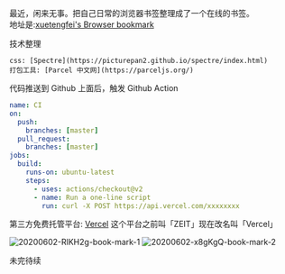 最近，闲来无事。把自己日常的浏览器书签整理成了一个在线的书签。  
地址是:[xuetengfei's Browser bookmark](https://static-bookmarks.now.sh/)

技术整理

```
css: [Spectre](https://picturepan2.github.io/spectre/index.html)
打包工具: [Parcel 中文网](https://parceljs.org/)
```

代码推送到 Github 上面后，触发 Github Action

```yml
name: CI
on:
  push:
    branches: [master]
  pull_request:
    branches: [master]
jobs:
  build:
    runs-on: ubuntu-latest
    steps:
      - uses: actions/checkout@v2
      - name: Run a one-line script
        run: curl -X POST https://api.vercel.com/xxxxxxxx
```

第三方免费托管平台: [Vercel](https://vercel.com)
这个平台之前叫「ZEIT」现在改名叫「Vercel」

<img src='https://loremxuetengfei.oss-cn-beijing.aliyuncs.com/20200602-RlKH2g-book-mark-1.jpg' alt='20200602-RlKH2g-book-mark-1'/>

<img src='https://loremxuetengfei.oss-cn-beijing.aliyuncs.com/20200602-x8gKgQ-book-mark-2.jpg' alt='20200602-x8gKgQ-book-mark-2'/>

未完待续

